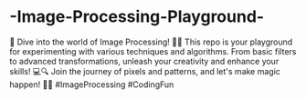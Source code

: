 # -Image-Processing-Playground-
🌟 Dive into the world of Image Processing! 📸✨ This repo is your playground for experimenting with various techniques and algorithms. From basic filters to advanced transformations, unleash your creativity and enhance your skills! 💻🔍 Join the journey of pixels and patterns, and let's make magic happen! 🚀🎨 #ImageProcessing #CodingFun
